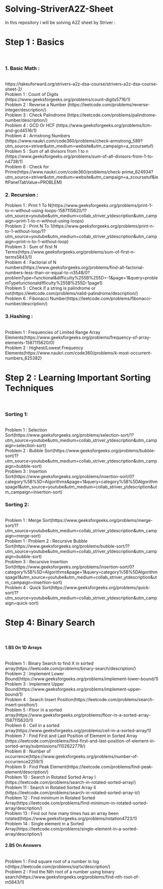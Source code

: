 # Solving-StriverA2Z-Sheet
In this repository i will be solving A2Z sheet by Striver : 
<br>
<h1>Step 1 : Basics</h1>
<br>
<h3>1. Basic Math : </h3>
<br>
https://takeuforward.org/strivers-a2z-dsa-course/strivers-a2z-dsa-course-sheet-2/
<br>
Problem 1 : Count of Digits (https://www.geeksforgeeks.org/problems/count-digits5716/1)
<br>
Problem 2 : Reverse a Number (https://leetcode.com/problems/reverse-integer/description/)
<br>
Problem 3 : Check Palindrome (https://leetcode.com/problems/palindrome-number/description/)
<br>
Problem 4 : GCD Or HCF (https://www.geeksforgeeks.org/problems/lcm-and-gcd4516/1)
<br>
Problem 4 : Armstrong Numbers (https://www.naukri.com/code360/problems/check-armstrong_589?utm_source=striver&utm_medium=website&utm_campaign=a_zcoursetuf)
<br>
Problem 5 : Sum of all divisors from 1 to n (https://www.geeksforgeeks.org/problems/sum-of-all-divisors-from-1-to-n4738/1)
<br>
Problem 6 :  Check for Prime(https://www.naukri.com/code360/problems/check-prime_624934?utm_source=striver&utm_medium=website&utm_campaign=a_zcoursetuf&leftPanelTabValue=PROBLEM)
<br>
<h3>2. Recursion : </h3>
Problem 1 : Print 1 To N(https://www.geeksforgeeks.org/problems/print-1-to-n-without-using-loops-1587115620/1?utm_source=youtube&utm_medium=collab_striver_ytdescription&utm_campaign=print-1-to-n-without-using-loops)
<br>
Problem 2 : Print N To 1(https://www.geeksforgeeks.org/problems/print-n-to-1-without-loop/1?utm_source=youtube&utm_medium=collab_striver_ytdescription&utm_campaign=print-n-to-1-without-loop)
<br>
Problem 3 : Sum of first N Terms(https://www.geeksforgeeks.org/problems/sum-of-first-n-terms5843/1)
<br>
Problem 4 : Factorial of N numbers(https://www.geeksforgeeks.org/problems/find-all-factorial-numbers-less-than-or-equal-to-n3548/0?problemType=functional&difficulty%255B%255D=-1&page=1&query=problemTypefunctionaldifficulty%255B%255D-1page1)
<br>
Problem 5 : Check if a string is palindrome or not(https://leetcode.com/problems/valid-palindrome/description/)
<br>
Problem 6 : Fibonacci Number(https://leetcode.com/problems/fibonacci-number/description/)
<br>
<h3>3.Hashing : </h3>
<br>
Problem 1 : Frequencies of Limited Range Array Elements(https://www.geeksforgeeks.org/problems/frequency-of-array-elements-1587115620/0)
<br>
Problem 2 : Highest/Lowest Frequency Elements(https://www.naukri.com/code360/problems/k-most-occurrent-numbers_625382)
<br>
<h1>Step 2 : Learning Important Sorting Techniques</h1>
<br>
<h3>Sorting 1:</h3>
<br>
Problem 1 : Selection Sort(https://www.geeksforgeeks.org/problems/selection-sort/1?utm_source=youtube&utm_medium=collab_striver_ytdescription&utm_campaign=selection-sort)
<br>
Problem 2 : Bubble Sort(https://www.geeksforgeeks.org/problems/bubble-sort/1?utm_source=youtube&utm_medium=collab_striver_ytdescription&utm_campaign=bubble-sort)
<br>
Problem 3 : Insertion Sort(https://www.geeksforgeeks.org/problems/insertion-sort/0?category%5B%5D=Algorithms&page=1&query=category%5B%5DAlgorithmspage1&utm_source=youtube&utm_medium=collab_striver_ytdescription&utm_campaign=insertion-sort)
<br>
<h3>Sorting 2:</h3>
<br>
Problem 1 : Merge Sort(https://www.geeksforgeeks.org/problems/merge-sort/1?utm_source=youtube&utm_medium=collab_striver_ytdescription&utm_campaign=merge-sort)
<br>
Problem 1 : 
Problem 2 : Recursive Bubble Sort(https://www.geeksforgeeks.org/problems/bubble-sort/1?utm_source=youtube&utm_medium=collab_striver_ytdescription&utm_campaign=bubble-sort)
<br>
Problem 3 : Recursive Insertion Sort(https://www.geeksforgeeks.org/problems/insertion-sort/0?category%5B%5D=Algorithms&page=1&query=category%5B%5DAlgorithmspage1&utm_source=youtube&utm_medium=collab_striver_ytdescription&utm_campaign=insertion-sort)
<br>
Problem 4 : Quick Sort(https://www.geeksforgeeks.org/problems/quick-sort/1?utm_source=youtube&utm_medium=collab_striver_ytdescription&utm_campaign=quick-sort)
<h1>Step 4: Binary Search</h1>
<br>
<h4>1.BS On 1D Arrays</h4>
<br>
Problem 1 : Binary Search to find X in sorted array(https://leetcode.com/problems/binary-search/description/)
<br>
Problem 2 : Implement Lower Bound(https://www.geeksforgeeks.org/problems/implement-lower-bound/1)
<br>
Problem 3 : Implement Upper Bound(https://www.geeksforgeeks.org/problems/implement-upper-bound/1)
<br>
Problem 4 : Search Insert Position(https://leetcode.com/problems/search-insert-position/)
<br>
Problem 5 : Floor in a sorted array(https://www.geeksforgeeks.org/problems/floor-in-a-sorted-array-1587115620/1)
<br>
Problem 6 : Ceil in a sorted array(https://www.geeksforgeeks.org/problems/ceil-in-a-sorted-array/1)
<br>
Problem 7 : Find First and Last Position of Element in Sorted Array (https://leetcode.com/problems/find-first-and-last-position-of-element-in-sorted-array/submissions/1102622779/)
<br>
Problem 8 : Number of occurrence(https://www.geeksforgeeks.org/problems/number-of-occurrence2259/1)
<br>
Problem 9 : Find Peak Element(https://leetcode.com/problems/find-peak-element/description/)
<br>
Problem 10 : Search in Rotated Sorted Array I (https://leetcode.com/problems/search-in-rotated-sorted-array/)
<br>
Problem 11 : Search in Rotated Sorted Array II (https://leetcode.com/problems/search-in-rotated-sorted-array-ii/)
<br>
Problem 12 : Find minimum in Rotated Sorted Array(https://leetcode.com/problems/find-minimum-in-rotated-sorted-array/description/)
<br>
Problem 13 : Find out how many times has an array been rotated(https://www.geeksforgeeks.org/problems/rotation4723/1)
<br>
Problem 14 : Single element in a Sorted Array(https://leetcode.com/problems/single-element-in-a-sorted-array/description/)
<br>
<h4>2.BS On Answers</h4>
<br>
Problem 1 : Find square root of a number in log n(https://leetcode.com/problems/sqrtx/description/)
<br>
Problem 2 : Find the Nth root of a number using binary search(https://www.geeksforgeeks.org/problems/find-nth-root-of-m5843/1)


